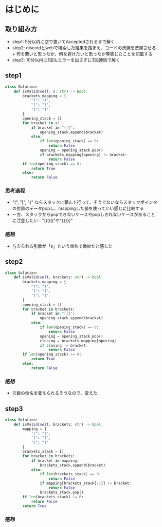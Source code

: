 # はじめに
## 取り組み方
- step1: 5分以内に空で書いてAcceptedされるまで解く
- step2: discordとwebで検索した結果を踏まえ、コードの洗練を洗練させる + 何を悪いと思ったか、何を避けたいと思ったか等感じたことを記載する
- step3: 10分以内に1回もエラーを出さずに3回連続で解く

## step1
```python
class Solution:
    def isValid(self, s: str) -> bool:
        brackets_mapping = {
            "(": ")",
            "[": "]",
            "{": "}"
        }
        opening_stack = []
        for bracket in s:
            if bracket in "([{":
                opening_stack.append(bracket)
            else:
                if len(opening_stack) == 0:
                    return False
                opening = opening_stack.pop()
                if brackets_mapping[opening] != bracket:
                    return False
        if len(opening_stack) == 0:
            return True
        else:
            return False
```

### 思考過程
- "(", "[", "{" ならスタックに積んで行って、そうでないならスタックポインタの位置のデータpopし、mappingした値を使っていい感じに比較する
- 一方、スタックからpopできないケースやpopしきれないケースがあることに注意したい："(((((("や"}}}}}"

### 感想
- 与えられる引数が「s」という命名で微妙だと感じた

## step2
```python
class Solution:
    def isValid(self, brackets: str) -> bool:
        brackets_mapping = {
            "(": ")",
            "[": "]",
            "{": "}"
        }
        opening_stack = []
        for bracket in brackets:
            if bracket in "([{":
                opening_stack.append(bracket)
            else:
                if len(opening_stack) == 0:
                    return False
                opening = opening_stack.pop()
                closing = brackets_mapping[opening]
                if closing != bracket:
                    return False
        if len(opening_stack) == 0:
            return True
        else:
            return False
```
### 感想
- 引数の命名を変えられるそうなので、変えた

## step3
```python
class Solution:
    def isValid(self, brackets: str) -> bool:
        mapping = {
            "(": ")",
            "[": "]",
            "{": "}"
        }
        brackets_stack = []
        for bracket in brackets:
            if bracket in mapping:
                brackets_stack.append(bracket)
            else:
                if len(brackets_stack) == 0:
                    return False
                if mapping[brackets_stack[-1]] != bracket:
                    return False
                brackets_stack.pop()
        if len(brackets_stack) != 0:
            return False
        return True
```

### 感想

